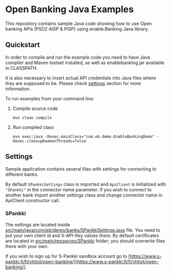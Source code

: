 # Open Banking Java Examples

This repository contains sample Java code showing how to use Open banking APIs (PSD2 AISP &amp; PISP) using enable:Banking Java library.

## Quickstart

In order to compile and run the example code you need to have Java compiler and Maven toolset installed, as well as enablebanking.jar available in CLASSPATH.

It is also necessary to insert actual API credentials into Java files where they are supposed to be. Please check [settings](#settings) section for more information.

To run examples from your command line:

1. Compile source code

   ```
   mvn clean compile
   ```

2. Run compiled class

   ```
   mvn exec:java -Dexec.mainClass="com.eb.demo.EnableBankingDemo" -Dexec.cleanupDaemonThreads=false
   ```

## Settings

Sample application contains several files with settings for connecting to different banks.

By default `SPankkiSettings` class is imported and `ApiClient` is initialized with `"SPankki"` in the connector name parameter. If you wish to connect to another bank import another settings class and change connector name in ApiClient constructor call.

### SPankki

The settings are located inside [src/main/java/com/eb/demo/banks/SPankkiSettings.java](blob/master/src/main/java/com/eb/demo/banks/SPankkiSettings.java) file. You need to put your own client id and X-API-Key values there. By default certificates are located in [src/main/resources/SPankki](tree/master/src/main/resources/SPankki) folder; you should overwrite files there with your own.

If you wish to sign up for S-Pankki sandbox account go to [https://www.s-pankki.fi/fi/yhtiot/open-banking/](https://www.s-pankki.fi/fi/yhtiot/open-banking/).